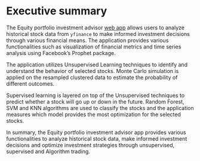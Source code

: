 # Executive summary

The Equity portfolio investment advisor [web app](https://docs.google.com/presentation/d/1hTAQlD6aJxY4pYJLArD8oYHz1usJkAtlZK35hci4hXM/edit#slide=id.p) allows users to analyze historical stock data from `yfinance` to make informed investment decisions through various financial means. The application provides various functionalities such as visualization of financial metrics and time series analysis using Facebook’s Prophet package.

The application utilizes Unsupervised Learning techniques to identify and understand the behavior of selected stocks. Monte Carlo simulation is applied on the resampled clustered data to estimate the probability of different outcomes.

Supervised learning is layered on top of the Unsupervised techniques to predict whether a stock will go up or down in the future. Random Forest, SVM and KNN algorithms are used to classify the stocks and the application measures which model provides the most optimization for the selected stocks.


In summary, the Equity portfolio investment advisor app provides various functionalities to analyze historical stock data, make informed investment decisions and optimize investment strategies through unsupervised, supervised and Algorithm trading.